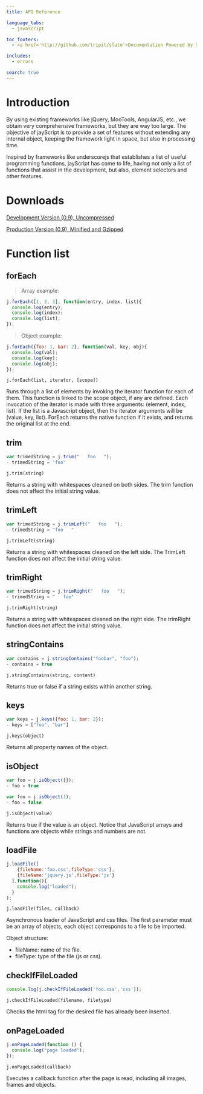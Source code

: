 ```yaml
---
title: API Reference

language_tabs:
  - javascript

toc_footers:
  - <a href='http://github.com/tripit/slate'>Documentation Powered by Slate</a>

includes:
  - errors

search: true
---
```


# Introduction

By using existing frameworks like jQuery, MooTools, AngularJS, etc., we obtain very comprehensive frameworks, but they are way too large. The objective of jayScript is to provide a set of features without extending any internal object, keeping the framework light in space, but also in processing time.

Inspired by frameworks like underscorejs that establishes a list of useful programming functions, jayScript has come to life, having not only a list of functions that assist in the development, but also, element selectors and other features.


# Downloads

<a href='http://jayscript.servehttp.com/static/js/jayScript.js'>Development Version (0.9), Uncompressed</a>

<a href='http://jayscript.servehttp.com/static/js/jayScript.min.js.gz'>Production Version (0.9), Minified and Gzipped</a>

# Function list

## forEach

> Array example:

```javascript
j.forEach([1, 2, 3], function(entry, index, list){
  console.log(entry);
  console.log(index);
  console.log(list);
});
```

> Object example:

```javascript
j.forEach({foo: 1, bar: 2}, function(val, key, obj){
  console.log(val);
  console.log(key);
  console.log(obj);
});
```

`j.forEach(list, iterator, [scope])`

Runs through a list of elements by invoking the iterator function for each of them. This function is linked to the scope object, if any are defined. Each invocation of the iterator is made with three arguments: (element, index, list). If the list is a Javascript object, then the iterator arguments will be (value, key, list). ForEach returns the native function if it exists, and returns the original list at the end.

## trim

```javascript
var trimedString = j.trim("   foo   ");
- trimedString = "foo"
```

`j.trim(string)`

Returns a string with whitespaces cleaned on both sides. The trim function does not affect the initial string value.

## trimLeft

```javascript
var trimedString = j.trimLeft("   foo   ");
- trimedString = "foo   "
```

`j.trimLeft(string)`

Returns a string with whitespaces cleaned on the left side. The TrimLeft function does not affect the initial string value.

## trimRight

```javascript
var trimedString = j.trimRight("   foo   ");
- trimedString = "   foo"
```

`j.trimRight(string)`

Returns a string with whitespaces cleaned on the right side. The trimRight function does not affect the initial string value.

## stringContains

```javascript
var contains = j.stringContains("foobar", "foo");
- contains = true
```

`j.stringContains(string, content)`

Returns true or false if a string exists within another string.

## keys

```javascript
var keys = j.keys({foo: 1, bar: 2});
- keys = ["foo", "bar"]
```

`j.keys(object)`

Returns all property names of the object.

## isObject

```javascript
var foo = j.isObject({});
- foo = true

var foo = j.isObject(1);
- foo = false
```

`j.isObject(value)`

Returns true if the value is an object. Notice that JavaScript arrays and functions are objects while strings and numbers are not.

## loadFile

```javascript
j.loadFile([
    {fileName:'foo.css',fileType:'css'},
    {fileName:'jquery.js',fileType:'js'}
  ],function(){
    console.log("loaded");
  }
);
```

`j.loadFile(files, callback)`

Asynchronous loader of JavaScript and css files. The first parameter must be an array of objects, each object corresponds to a file to be imported.

Object structure:

* fileName: name of the file.
* fileType: type of the file (js or css).

## checkIfFileLoaded

```javascript
console.log(j.checkIfFileLoaded('foo.css','css'));
```

`j.checkIfFileLoaded(filename, filetype)`

Checks the html tag for the desired file has already been inserted.

## onPageLoaded

```javascript
j.onPageLoaded(function () {
  console.log("page loaded");
});
```

`j.onPageLoaded(callback)`

Executes a callback function after the page is read, including all images, frames and objects.